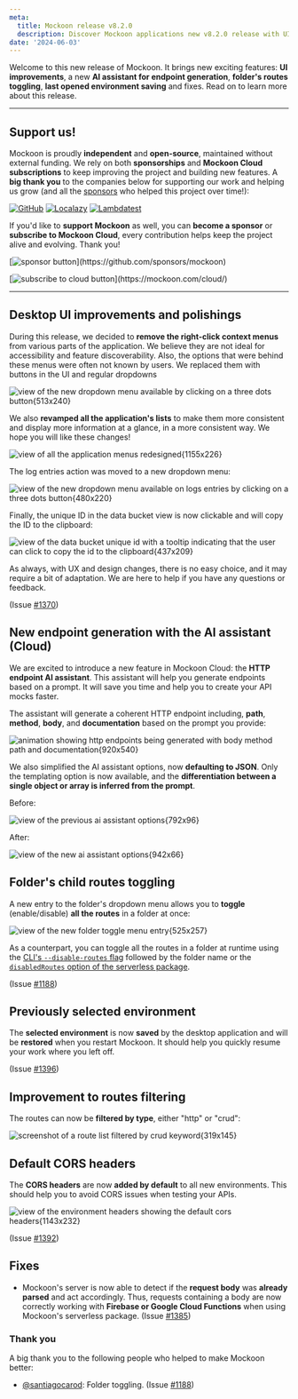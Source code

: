 ```yaml
---
meta:
  title: Mockoon release v8.2.0
  description: Discover Mockoon applications new v8.2.0 release with UI improvements, a new AI assistant for endpoint generation, folder's routes toggling, previously selected environment saving and fixes.
date: '2024-06-03'
---
```


Welcome to this new release of Mockoon. It brings new exciting features: **UI improvements**, a new **AI assistant for endpoint generation**, **folder's routes toggling**, **last opened environment saving** and fixes. Read on to learn more about this release.

---

## Support us!

Mockoon is proudly **independent** and **open-source**, maintained without external funding. We rely on both **sponsorships** and **Mockoon Cloud subscriptions** to keep improving the project and building new features. A **big thank you** to the companies below for supporting our work and helping us grow (and all the [sponsors](https://github.com/mockoon/mockoon/blob/main/backers.md) who helped this project over time!):

[![GitHub](https://mockoon.com/images/sponsors/github.png)](https://github.blog/news-insights/company-news/github-accelerator-our-first-cohort-and-whats-next/)
[![Localazy](https://mockoon.com/images/sponsors/localazy.png)](https://localazy.com/register?ref=a9CiDC61gOac-azO)
[![Lambdatest](https://mockoon.com/images/sponsors/lambdatest.png)](https://www.lambdatest.com/)

If you'd like to **support Mockoon** as well, you can **become a sponsor** or **subscribe to Mockoon Cloud**, every contribution helps keep the project alive and evolving. Thank you!

[![sponsor button](https://mockoon.com/images/sponsor-btn-250.png?)](https://github.com/sponsors/mockoon)

[![subscribe to cloud button](https://mockoon.com/images/cloud-btn-250.png?)](https://mockoon.com/cloud/)

---

## Desktop UI improvements and polishings

During this release, we decided to **remove the right-click context menus** from various parts of the application. We believe they are not ideal for accessibility and feature discoverability. Also, the options that were behind these menus were often not known by users. We replaced them with buttons in the UI and regular dropdowns

![view of the new dropdown menu available by clicking on a three dots button{513x240}](/images/releases/8.2.0/new-dropdown-menus.png)

We also **revamped all the application's lists** to make them more consistent and display more information at a glance, in a more consistent way. We hope you will like these changes!

![view of all the application menus redesigned{1155x226}](/images/releases/8.2.0/new-menus-redesigned.png)

The log entries action was moved to a new dropdown menu:

![view of the new dropdown menu available on logs entries by clicking on a three dots button{480x220}](/images/releases/8.2.0/new-logs-dropdown-menu.png)

Finally, the unique ID in the data bucket view is now clickable and will copy the ID to the clipboard:

![view of the data bucket unique id with a tooltip indicating that the user can click to copy the id to the clipboard{437x209}](/images/releases/8.2.0/copy-unique-id.png)

As always, with UX and design changes, there is no easy choice, and it may require a bit of adaptation. We are here to help if you have any questions or feedback.

(Issue [#1370](https://github.com/mockoon/mockoon/issues/1370))

## New endpoint generation with the AI assistant (Cloud)

We are excited to introduce a new feature in Mockoon Cloud: the **HTTP endpoint AI assistant**. This assistant will help you generate endpoints based on a prompt. It will save you time and help you to create your API mocks faster.

The assistant will generate a coherent HTTP endpoint including, **path**, **method**, **body**, and **documentation** based on the prompt you provide:

![animation showing http endpoints being generated with body method path and documentation{920x540}](/images/releases/8.2.0/ai-assistant-endpoint-generation.gif)

We also simplified the AI assistant options, now **defaulting to JSON**. Only the templating option is now available, and the **differentiation between a single object or array is inferred from the prompt**.

Before:

![view of the previous ai assistant options{792x96}](/images/releases/8.2.0/ai-assistant-options-before.png)

After:

![view of the new ai assistant options{942x66}](/images/releases/8.2.0/ai-assistant-options-after.png)

## Folder's child routes toggling

A new entry to the folder's dropdown menu allows you to **toggle** (enable/disable) **all the routes** in a folder at once:

![view of the new folder toggle menu entry{525x257}](/images/releases/8.2.0/folder-toggle.png)

As a counterpart, you can toggle all the routes in a folder at runtime using the [CLI's `--disable-routes` flag](https://github.com/mockoon/mockoon/tree/main/packages/cli#disabling-routes) followed by the folder name or the [`disabledRoutes` option of the serverless package](https://github.com/mockoon/mockoon/tree/main/packages/serverless#disabling-routes).

(Issue [#1188](https://github.com/mockoon/mockoon/issues/1188))

## Previously selected environment

The **selected environment** is now **saved** by the desktop application and will be **restored** when you restart Mockoon. It should help you quickly resume your work where you left off.

(Issue [#1396](https://github.com/mockoon/mockoon/issues/1396))

## Improvement to routes filtering

The routes can now be **filtered by type**, either "http" or "crud":

![screenshot of a route list filtered by crud keyword{319x145}](/images/releases/8.2.0/filter-routes-by-type-crud.png)

## Default CORS headers

The **CORS headers** are now **added by default** to all new environments. This should help you to avoid CORS issues when testing your APIs.

![view of the environment headers showing the default cors headers{1143x232}](/images/releases/8.2.0/default-cors-headers.png)

(Issue [#1392](https://github.com/mockoon/mockoon/issues/1392))

## Fixes

- Mockoon's server is now able to detect if the **request body** was **already parsed** and act accordingly. Thus, requests containing a body are now correctly working with **Firebase or Google Cloud Functions** when using Mockoon's serverless package. (Issue [#1385](https://github.com/mockoon/mockoon/issues/1385))

### Thank you

A big thank you to the following people who helped to make Mockoon better:

- [@santiagocarod](https://github.com/santiagocarod): Folder toggling. (Issue [#1188](https://github.com/mockoon/mockoon/issues/1188))
